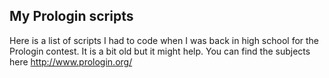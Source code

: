 ## My Prologin scripts

Here is a list of scripts I had to code when I was back in high school for the Prologin contest.
It is a bit old but it might help. You can find the subjects here http://www.prologin.org/